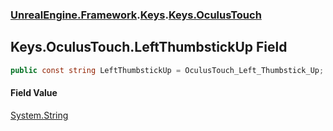 ### [UnrealEngine.Framework](./UnrealEngine-Framework.md 'UnrealEngine.Framework').[Keys](./Keys.md 'UnrealEngine.Framework.Keys').[Keys.OculusTouch](./Keys-OculusTouch.md 'UnrealEngine.Framework.Keys.OculusTouch')
## Keys.OculusTouch.LeftThumbstickUp Field
  
```csharp
public const string LeftThumbstickUp = OculusTouch_Left_Thumbstick_Up;
```
#### Field Value
[System.String](https://docs.microsoft.com/en-us/dotnet/api/System.String 'System.String')  

